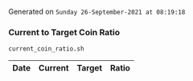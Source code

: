 Generated on `Sunday 26-September-2021 at 08:19:18`

### Current to Target Coin Ratio
`current_coin_ratio.sh`

Date|Current|Target|Ratio
---|---|---|---
